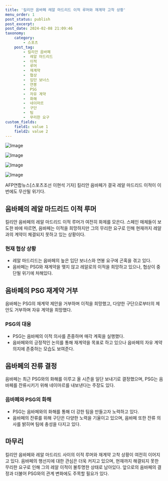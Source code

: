 ```yaml
---
title: '킬리안 음바페 레알 마드리드 이적 루머와 재계약 고착 상황'
menu_order: 1
post_status: publish
post_excerpt: 
post_date: 2024-02-08 21:09:46
taxonomy:
    category:
        - 스포츠
    post_tag:
        - 킬리안 음바페
        -  레알 마드리드
        -  이적
        -  루머
        -  재계약
        -  협상
        -  입단 보너스
        -  연봉
        -  PSG
        -  자유 계약
        -  화해
        -  네이마르
        -  구단
        -  팀
        -  무리한 요구
custom_fields:
    field1: value 1
    field2: value 2
---
```


![Image](https://imgnews.pstatic.net/image/076/2024/02/08/2024020801000642800084354_20240208191302680.jpg?type=w647)

![Image](https://imgnews.pstatic.net/image/076/2024/02/08/2024020801000642800084351_20240208191302686.jpg?type=w647)

![Image](https://imgnews.pstatic.net/image/076/2024/02/08/2024020801000642800084352_20240208191302691.jpg?type=w647)

![Image](https://imgnews.pstatic.net/image/076/2024/02/08/2024020801000642800084353_20240208191302697.jpg?type=w647)

AFP연합뉴스[스포츠조선 이현석 기자] 킬리안 음바페가 결국 레알 마드리드 이적이 이번에도 무산될 위기다. 
## 음바페의 레알 마드리드 이적 루머
킬리안 음바페의 레알 마드리드 이적 루머가 여전히 화제를 모은다. 스페인 매체들이 보도한 바에 따르면, 음바페는 이적을 희망하지만 그의 무리한 요구로 인해 현재까지 레알과의 계약이 체결되지 못하고 있는 상황이다. 
### 현재 협상 상황
- 레알 마드리드는 음바페의 높은 입단 보너스와 연봉 요구에 곤혹을 겪고 있다.
- 음바페는 PSG와 재계약을 맺지 않고 레알로의 이적을 희망하고 있으나, 협상이 중단될 위기에 처해있다.
## 음바페의 PSG 재계약 거부
음바페는 PSG의 재계약 제안을 거부하며 이적을 희망했고, 다양한 구단으로부터의 제안도 거부하며 자유 계약을 희망했다.
### PSG의 대응
- PSG는 음바페의 이적 의사를 존중하며 매각 계획을 실행했다.
- 음바페와의 긍정적인 논의를 통해 재계약을 목표로 하고 있으나 음바페의 자유 계약 의지에 존중하는 모습도 보여준다.
## 음바페의 잔류 결정
음바페는 최근 PSG와의 화해를 이루고 올 시즌을 일단 보내기로 결정했으며, PSG는 음바페를 잔류시키기 위해 네이마르를 내보낸다는 주장도 있다.
### 음바페와 PSG의 화해
- PSG는 음바페와의 화해를 통해 더 강한 팀을 만들고자 노력하고 있다.
- 음바페의 잔류를 위해 구단은 다양한 노력을 기울이고 있으며, 음바페 또한 잔류 의사를 밝히며 팀에 충성을 다지고 있다.
## 마무리
킬리안 음바페와 레알 마드리드 사이의 이적 루머와 재계약 고착 상황이 여전히 이어지고 있다. 음바페의 행선지에 대한 관심은 더욱 커지고 있으며, 현재까지 해결되지 못한 무리한 요구로 인해 그의 레알 이적이 불투명한 상태로 남아있다. 앞으로의 음바페의 결정과 더불어 PSG와의 관계 변화에도 주목할 필요가 있다.
